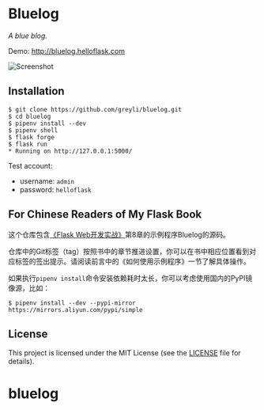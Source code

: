 # Bluelog

*A blue blog.*

Demo: http://bluelog.helloflask.com

![Screenshot](http://helloflask.com/screenshots/bluelog.png)

## Installation

```
$ git clone https://github.com/greyli/bluelog.git
$ cd bluelog
$ pipenv install --dev
$ pipenv shell
$ flask forge
$ flask run
* Running on http://127.0.0.1:5000/
```

Test account:

* username: `admin`
* password: `helloflask`


## For Chinese Readers of My Flask Book

这个仓库包含[《Flask Web开发实战》](http://helloflask.com/book)第8章的示例程序Bluelog的源码。

仓库中的Git标签（tag）按照书中的章节推进设置，你可以在书中相应位置看到对应标签的签出提示。请阅读前言中的《如何使用示例程序》一节了解具体操作。

如果执行`pipenv install`命令安装依赖耗时太长，你可以考虑使用国内的PyPI镜像源，比如：
```
$ pipenv install --dev --pypi-mirror https://mirrors.aliyun.com/pypi/simple
```

## License

This project is licensed under the MIT License (see the
[LICENSE](LICENSE) file for details).
# bluelog
